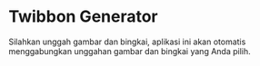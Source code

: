 # Twibbon Generator

Silahkan unggah gambar dan bingkai, aplikasi ini akan otomatis menggabungkan unggahan gambar dan bingkai yang Anda pilih.
